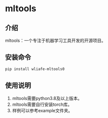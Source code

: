 # mltools

## 介绍

mltools：一个专注于机器学习工具开发的开源项目。

## 安装命令

```bash
pip install wliafe-mltools0
```

## 使用说明

1. mltools需要python3.8及以上版本。
2. mltools需要自行安装torch库。
3. 样例可以参考example文件夹。
